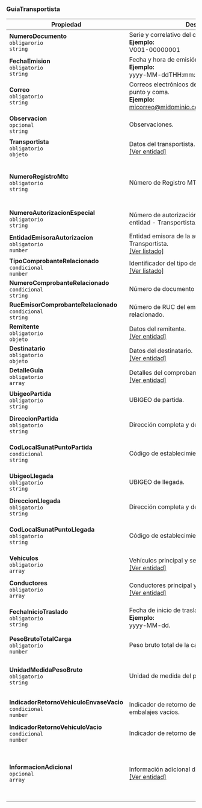 ### GuiaTransportista

| **Propiedad** | **Descripción** | **Condición** |
| --- | --- | --- |
| **NumeroDocumento**  <br>`obligarorio`  <br>`string` | Serie y correlativo del comprobante.  <br>**Ejemplo:**  <br>V001-00000001 | Alfanumérico de 13 caracteres. |
| **FechaEmision**  <br>`obligatorio`  <br>`string` | Fecha y hora de emisión del comprobante.  <br>**Ejemplo:**  <br>yyyy-MM-ddTHH:mm:ss | Formato ISO 8601. |
| **Correo**  <br>`obligatorio`  <br>`string` | Correos electrónicos de contacto, separados por punto y coma.  <br>**Ejemplo:**  <br>micorreo@midominio.com;tucorreo@tudominio.com | Máximo hasta 5 correos. |
| **Observacion**  <br>`opcional`  <br>`string` | Observaciones. | Alfanumérico de hasta 250 caracteres. |
| **Transportista**  <br>`obligatorio`  <br>`objeto` | Datos del transportista.  <br>[[Ver entidad]](../Entidad/TransportistaGRT.md) |  |
| **NumeroRegistroMtc**  <br>`obligatorio`  <br>`string` | Número de Registro MTC. | Alfanumérico hasta 20 caracteres.  <br>Solo letras mayúsculas y números. |
| **NumeroAutorizacionEspecial**  <br>`obligatorio`  <br>`string` | Número de autorización especial emitido por la entidad - Transportista. | Alfanumérico de 3 hasta 50 caracteres. |
| **EntidadEmisoraAutorizacion**  <br>`obligatorio`  <br>`number` | Entidad emisora de la autorización especial - Transportista.  <br>[[Ver listado]](../Listado/EntidadEmisoraAutorizacionEspecial.md) | Catálogo D-37. |
| **TipoComprobanteRelacionado**  <br>`condicional`  <br>`number` | Identificador del tipo de documento relacionado.  <br>[[Ver listado]](../Listado/TipoComprobanteRelacionadoGRT.md) | Catálogo 61. |
| **NumeroComprobanteRelacionado**  <br>`condicional`  <br>`string` | Número de documento relacionado. | Validaciones de la GRT. |
| **RucEmisorComprobanteRelacionado**  <br>`condicional`  <br>`string` | Número de RUC del emisor del documento relacionado. | Máximo 11 dígitos. |
| **Remitente**  <br>`obligatorio`  <br>`objeto` | Datos del remitente.  <br>[[Ver entidad]](../Entidad/RemitenteGRT.md) |  |
| **Destinatario**  <br>`obligatorio`  <br>`objeto` | Datos del destinatario.  <br>[[Ver entidad]](../Entidad/DestinatarioGRT.md) |  |
| **DetalleGuia**  <br>`obligatorio`  <br>`array` | Detalles del comprobante.  <br>[[Ver entidad]](../EntidadGuiaTransportista/GuiaTransportistaDetalle.md) |  |
| **UbigeoPartida**  <br>`obligatorio`  <br>`string` | UBIGEO de partida. | Numérico de 6 dígitos.  <br>Catálogo 13. |
| **DireccionPartida**  <br>`obligatorio`  <br>`string` | Dirección completa y detallada de partida. | Alfanumérico de 3 a 100 caracteres. |
| **CodLocalSunatPuntoPartida**  <br>`condicional`  <br>`string` | Código de establecimiento de punto de partida. | Numérico de 4 dígitos.  <br>Por defecto = "0000". |
| **UbigeoLlegada**  <br>`obligatorio`  <br>`string` | UBIGEO de llegada. | Numérico de 6 dígitos.  <br>Catálogo 13. |
| **DireccionLlegada**  <br>`obligatorio`  <br>`string` | Dirección completa y detallada de llegada. | Alfanumérico de 3 a 100 caracteres. |
| **CodLocalSunatPuntoLlegada**  <br>`obligatorio`  <br>`string` | Código de establecimiento de punto de llegada. | Numérico de 4 dígitos.  <br>Por defecto = "0000". |
| **Vehiculos**  <br>`obligatorio`  <br>`array` | Vehículos principal y secundarios.  <br>[[Ver entidad]](../Entidad/Vehiculo.md) | Hasta un máximo de 2 vehículos. |
| **Conductores**  <br>`obligatorio`  <br>`array` | Conductores principal y secundarios.  <br>[[Ver entidad]](../Entidad/Conductor.md) | Hasta un máximo de 2 conductores. |
| **FechaInicioTraslado**  <br>`obligatorio`  <br>`string` | Fecha de inicio de traslado.  <br>**Ejemplo:**  <br>yyyy-MM-dd. | Debe ser mayor o igual que la fecha de emisión. |
| **PesoBrutoTotalCarga**  <br>`obligatorio`  <br>`number` | Peso bruto total de la carga. | decimal(15,3) |
| **UnidadMedidaPesoBruto**  <br>`obligatorio`  <br>`string` | Unidad de medida del peso bruto. | Solo puede ser "KGM" (Kilogramos) o "TNE" (Toneladas). |
| **IndicadorRetornoVehiculoEnvaseVacio**  <br>`condicional`  <br>`number` | Indicador de retorno de vehículo con envases o embalajes vacíos. | Los valores son 1 (Sí) o 0 (No). |
| **IndicadorRetornoVehiculoVacio**  <br>`condicional`  <br>`number` | Indicador de retorno de vehículo vacío. | Los valores son 1 (Sí) o 0 (No). |
| **InformacionAdicional**  <br>`opcional`  <br>`array` |  Información adicional del comprobante.  <br>[[Ver entidad]](../Entidad/InformacionAdicional.md) | De consignarse esta sección, debe tener como máximo 100 elementos. |